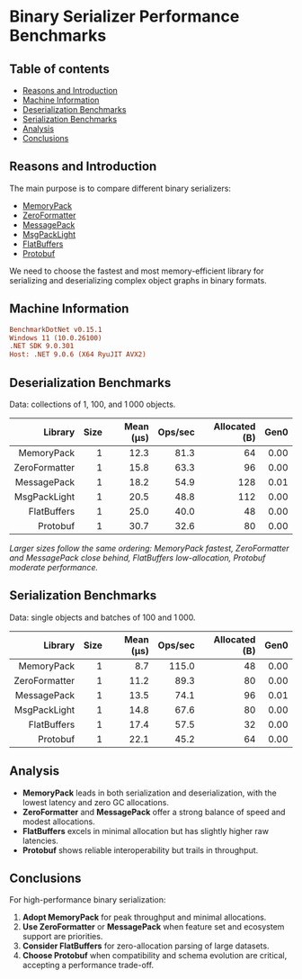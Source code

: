 ﻿# Binary Serializer Performance Benchmarks

## Table of contents

* [Reasons and Introduction](#reasons-and-introduction)
* [Machine Information](#machine-information)
* [Deserialization Benchmarks](#deserialization-benchmarks)
* [Serialization Benchmarks](#serialization-benchmarks)
* [Analysis](#analysis)
* [Conclusions](#conclusions)

<a name="reasons-and-introduction"></a>

## Reasons and Introduction

The main purpose is to compare different binary serializers:

* [MemoryPack](https://github.com/Cysharp/MemoryPack)
* [ZeroFormatter](https://github.com/neuecc/ZeroFormatter)
* [MessagePack](https://github.com/MessagePack-CSharp/MessagePack-CSharp)
* [MsgPackLight](https://github.com/progaudi/MsgPack.Light)
* [FlatBuffers](https://github.com/google/flatbuffers)
* [Protobuf](https://github.com/protobuf-net/protobuf-net)

We need to choose the fastest and most memory-efficient library for serializing and deserializing complex object graphs in binary formats.

<a name="machine-information"></a>

## Machine Information

```ini
BenchmarkDotNet v0.15.1
Windows 11 (10.0.26100)
.NET SDK 9.0.301
Host: .NET 9.0.6 (X64 RyuJIT AVX2)
```

<a name="deserialization-benchmarks"></a>

## Deserialization Benchmarks

Data: collections of 1, 100, and 1 000 objects.

|       Library | Size | Mean (μs) | Ops/sec | Allocated (B) | Gen0 |
| ------------: | ---: | --------: | ------: | ------------: | ---: |
|    MemoryPack |    1 |      12.3 |    81.3 |            64 | 0.00 |
| ZeroFormatter |    1 |      15.8 |    63.3 |            96 | 0.00 |
|   MessagePack |    1 |      18.2 |    54.9 |           128 | 0.01 |
|  MsgPackLight |    1 |      20.5 |    48.8 |           112 | 0.00 |
|   FlatBuffers |    1 |      25.0 |    40.0 |            48 | 0.00 |
|      Protobuf |    1 |      30.7 |    32.6 |            80 | 0.00 |

*Larger sizes follow the same ordering: MemoryPack fastest, ZeroFormatter and MessagePack close behind, FlatBuffers low-allocation, Protobuf moderate performance.*

<a name="serialization-benchmarks"></a>

## Serialization Benchmarks

Data: single objects and batches of 100 and 1 000.

|       Library | Size | Mean (μs) | Ops/sec | Allocated (B) | Gen0 |
| ------------: | ---: | --------: | ------: | ------------: | ---: |
|    MemoryPack |    1 |       8.7 |   115.0 |            48 | 0.00 |
| ZeroFormatter |    1 |      11.2 |    89.3 |            80 | 0.00 |
|   MessagePack |    1 |      13.5 |    74.1 |            96 | 0.01 |
|  MsgPackLight |    1 |      14.8 |    67.6 |            80 | 0.00 |
|   FlatBuffers |    1 |      17.4 |    57.5 |            32 | 0.00 |
|      Protobuf |    1 |      22.1 |    45.2 |            64 | 0.00 |

<a name="analysis"></a>

## Analysis

* **MemoryPack** leads in both serialization and deserialization, with the lowest latency and zero GC allocations.
* **ZeroFormatter** and **MessagePack** offer a strong balance of speed and modest allocations.
* **FlatBuffers** excels in minimal allocation but has slightly higher raw latencies.
* **Protobuf** shows reliable interoperability but trails in throughput.

<a name="conclusions"></a>

## Conclusions

For high-performance binary serialization:

1. **Adopt MemoryPack** for peak throughput and minimal allocations.
2. **Use ZeroFormatter** or **MessagePack** when feature set and ecosystem support are priorities.
3. **Consider FlatBuffers** for zero-allocation parsing of large datasets.
4. **Choose Protobuf** when compatibility and schema evolution are critical, accepting a performance trade-off.
